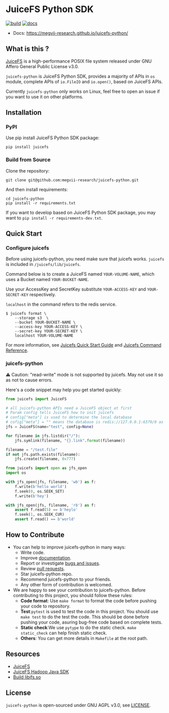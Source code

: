 JuiceFS Python SDK
===

[![build](https://github.com/megvii-research/juicefs-python/actions/workflows/on-push.yaml/badge.svg?branch=main)](https://github.com/megvii-research/juicefs-python/actions/workflows/on-push.yaml)
[![docs](https://github.com/megvii-research/juicefs-python/actions/workflows/publish-docs.yml/badge.svg)](https://github.com/megvii-research/juicefs-python/actions/workflows/publish-docs.yml)

- Docs: https://megvii-research.github.io/juicefs-python/

## What is this ?


[JuiceFS](https://github.com/juicedata/juicefs) is a high-performance POSIX file system released under GNU Affero General Public License v3.0.

`juicefs-python` is JuiceFS Python SDK, provides a majority of APIs in `os` module, complete APIs of `io.FileIO` and `io.open()`, based on JuiceFS APIs.

Currently `juicefs-python` only works on Linux, feel free to open an issue if you want to use it on other platforms.

## Installation

### PyPI

Use pip install JuiceFS Python SDK package:
```
pip install juicefs
```

### Build from Source

Clone the repository:

```
git clone git@github.com:megvii-research/juicefs-python.git
```

And then install requirements:

```
cd juicefs-python
pip install -r requirements.txt
```

If you want to develop based on JuiceFS Python SDK package, you may want to `pip install -r requirements-dev.txt`.

## Quick Start


### Configure juicefs

Before using juicefs-python, you need make sure that juicefs works.
`juicefs` is included in `/juicefs/lib/juicefs`.

Command below is to create a JuiceFS named `YOUR-VOLUME-NAME`, which uses a Bucket named `YOUR-BUCKET-NAME`.

Use your AccessKey and SecretKey substitute `YOUR-ACCESS-KEY` and `YOUR-SECRET-KEY` respectively.

`localhost` in the command refers to the redis service.

``` shell
$ juicefs format \
    --storage s3  \
    --bucket YOUR-BUCKET-NAME \
    --access-key YOUR-ACCESS-KEY \
    --secret-key YOUR-SECRET-KEY \
    localhost YOUR-VOLUME-NAME
```

For more information, see [Juicefs Quick Start Guide](https://github.com/juicedata/juicefs/blob/main/docs/en/quick_start_guide.md) and [Juicefs Command Reference](https://github.com/juicedata/juicefs/blob/main/docs/en/command_reference.md).

### juicefs-python
⚠ Caution: "read-write" mode is not supported by juicefs. May not use it so as not to cause errors.

Here's a code snippet may help you get started quickly:

```python
from juicefs import JuiceFS

# all juicefs-python APIs need a JuiceFS object at first
# Param config tells JuiceFS how to init juicefs
# config["meta"] is used to determine the local database
# cofig["meta"] = "" means the database is redis://127.0.0.1:6379/0 as default 
jfs = JuiceFS(name="test", config=None)

for filename in jfs.listdir("/"):
    jfs.symlink(filename, "{}.link".format(filename))

filename = "/test.file"
if not jfs.path.exists(filename):
    jfs.create(filename, 0x777)

from juicefs import open as jfs_open
import os

with jfs_open(jfs, filename, 'wb') as f:
    f.write(b'hello world')
    f.seek(0, os.SEEK_SET)
    f.write(b'hey')

with jfs_open(jfs, filename, 'rb') as f:
    assert f.read(5) == b'heylo'
    f.seek(1, os.SEEK_CUR)
    assert f.read() == b'world'

```

## How to Contribute

* You can help to improve juicefs-python in many ways:
    * Write code.
    * Improve [documentation](https://github.com/megvii-research/juicefs-python/blob/main/docs).
    * Report or investigate [bugs and issues](https://github.com/megvii-research/juicefs-python/issues).
    * Review [pull requests](https://github.com/megvii-research/juicefs-python/pulls).
    * Star juicefs-python repo.
    * Recommend juicefs-python to your friends.
    * Any other form of contribution is welcomed.
* We are happy to see your contribution to juicefs-python. Before contributing to this project, you should follow these rules:
    * **Code format**: Use `make format` to format the code before pushing your code to repository.
    * **Test**:`pytest` is used to test the code in this project. You should use `make test` to do the test the code. This should be done before pushing your code, asuring bug-free code based on complete tests.
    * **Static check**:We use `pytype` to do the static check. `make static_check` can help finish static check.
    * **Others**: You can get more details in `Makefile` at the root path.

## Resources

- [JuiceFS](https://github.com/juicedata/juicefs)
- [JuiceFS Hadoop Java SDK](https://github.com/juicedata/juicefs/blob/main/docs/en/hadoop_java_sdk.md)
- [Build libjfs.so](https://github.com/megvii-research/juicefs-python/blob/main/BUILD.md)


## License

`juicefs-python` is open-sourced under GNU AGPL v3.0, see [LICENSE](https://github.com/megvii-research/juicefs-python/blob/main/LICENSE).
